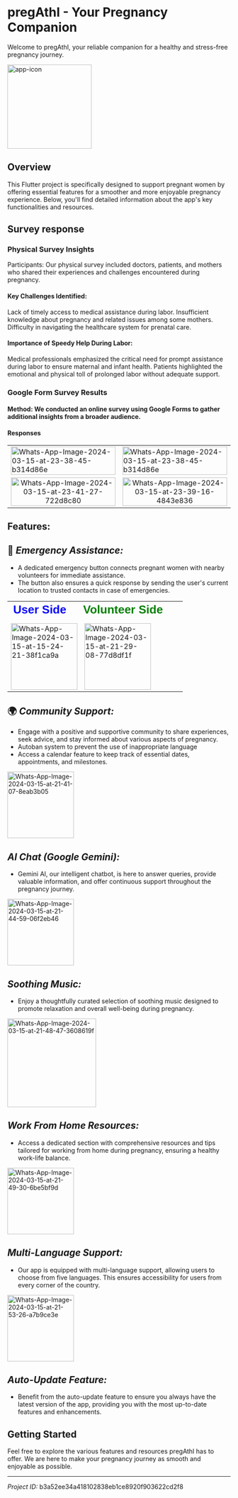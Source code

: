 # pregAthI - Your Pregnancy Companion

Welcome to pregAthI, your reliable companion for a healthy and stress-free pregnancy journey.
<div style="display: flex">
<a href="https://imgbb.com/"><img src="https://i.ibb.co/dr2KVxv/app-icon.png" alt="app-icon" border="0" height="190"></a>
</div>

## Overview

This Flutter project is specifically designed to support pregnant women by offering essential features for a smoother and more enjoyable pregnancy experience. Below, you'll find detailed information about the app's key functionalities and resources.

## Survey response
### Physical Survey Insights
<p>Participants: Our physical survey included doctors, patients, and mothers who shared their experiences and challenges encountered during pregnancy.<p>

#### Key Challenges Identified:
Lack of timely access to medical assistance during labor.
Insufficient knowledge about pregnancy and related issues among some mothers.
Difficulty in navigating the healthcare system for prenatal care.

#### Importance of Speedy Help During Labor:
Medical professionals emphasized the critical need for prompt assistance during labor to ensure maternal and infant health.
Patients highlighted the emotional and physical toll of prolonged labor without adequate support.

### Google Form Survey Results
#### Method: We conducted an online survey using Google Forms to gather additional insights from a broader audience.
#### Responses
<table style="width: 100%;">
  <tr>
    <td>
      <a href="https://ibb.co/x2Q7JLT"><img src="https://i.ibb.co/RgWDzbw/Whats-App-Image-2024-03-15-at-23-38-45-b314d86e.jpg" alt="Whats-App-Image-2024-03-15-at-23-38-45-b314d86e" border="0"style="width: 100%;"></a>
    </td>
    <td>
      <a href="https://ibb.co/x2Q7JLT"><img src="https://i.ibb.co/RgWDzbw/Whats-App-Image-2024-03-15-at-23-38-45-b314d86e.jpg" alt="Whats-App-Image-2024-03-15-at-23-38-45-b314d86e" border="0"style="width: 100%;"></a>
    </td>
  </tr>
  <tr> 
    <td style="text-align: center;">
   <a href="https://ibb.co/XtFd9NZ"><img src="https://i.ibb.co/gJtXGHM/Whats-App-Image-2024-03-15-at-23-41-27-722d8c80.jpg" alt="Whats-App-Image-2024-03-15-at-23-41-27-722d8c80" border="0" style="width: 100%;"></a>  
    </td>
    <td style="text-align: center;">
      <a href="https://ibb.co/hY6qmfB"><img src="https://i.ibb.co/bb0fKJs/Whats-App-Image-2024-03-15-at-23-39-16-4843e836.jpg" alt="Whats-App-Image-2024-03-15-at-23-39-16-4843e836" border="0" style="width: 100%;"></a>
    </td>
  </tr>
</table>

## Features:

## 🚨 *Emergency Assistance:*

   - A dedicated emergency button connects pregnant women with nearby volunteers for immediate assistance.
   - The button also ensures a quick response by sending the user's current location to trusted contacts in case of emergencies.
  <table style="width: 100%;">
  <tr>
    <td style="padding-right: 5px; font-size: 26px; font-family: Arial, sans-serif; color: blue; font-weight: bold;">
      User Side
    </td>
    <td style="padding-left: 5px; font-size: 26px; font-family: Arial, sans-serif; color: green; font-weight: bold;">
      Volunteer Side
    </td>
  </tr>
    <td ></td>
    <td ></td>
  </tr>
  <tr>
    <td >
      <a href="https://ibb.co/LdFYLxB"><img src="https://i.ibb.co/CKcmkb4/Whats-App-Image-2024-03-15-at-15-24-21-38f1ca9a.jpg" alt="Whats-App-Image-2024-03-15-at-15-24-21-38f1ca9a" border="0" width="150"></a>
    </td>
    <td >
      <a href="https://ibb.co/9GhMXTp"><img src="https://i.ibb.co/YbXr9kN/Whats-App-Image-2024-03-15-at-21-29-08-77d8df1f.jpg" alt="Whats-App-Image-2024-03-15-at-21-29-08-77d8df1f" border="0" width="150"></a>
    </td>
    <td ></td>
    <td ></td>
  </tr>
  </table>


## 🌍 *Community Support:*

   - Engage with a positive and supportive community to share experiences, seek advice, and stay informed about various aspects of pregnancy.
   - Autoban system to prevent the use of inappropriate language
   - Access a calendar feature to keep track of essential dates, appointments, and milestones.  
   
   <a href="https://ibb.co/QPpK9JS"><img src="https://i.ibb.co/LxYZS0j/Whats-App-Image-2024-03-15-at-21-41-07-8eab3b05.jpg" alt="Whats-App-Image-2024-03-15-at-21-41-07-8eab3b05" border="0" width="150"></a>

## *AI Chat (Google Gemini):*
   - Gemini AI, our intelligent chatbot, is here to answer queries, provide valuable information, and offer continuous support throughout the pregnancy journey.
   
   <a href="https://ibb.co/s2JJBLQ"><img src="https://i.ibb.co/6mJJd6b/Whats-App-Image-2024-03-15-at-21-44-59-06f2eb46.jpg" alt="Whats-App-Image-2024-03-15-at-21-44-59-06f2eb46" border="0" width="150"></a>

## *Soothing Music:*
   - Enjoy a thoughtfully curated selection of soothing music designed to promote relaxation and overall well-being during pregnancy.
   
   <a href="https://ibb.co/KG2X6Kh"><img src="https://i.ibb.co/4f87W1t/Whats-App-Image-2024-03-15-at-21-48-47-3608619f.jpg" alt="Whats-App-Image-2024-03-15-at-21-48-47-3608619f" border="0" width="200"></a>

## *Work From Home Resources:*
   - Access a dedicated section with comprehensive resources and tips tailored for working from home during pregnancy, ensuring a healthy work-life balance.
   
   <a href="https://ibb.co/0sGKwNr"><img src="https://i.ibb.co/3RCvJXc/Whats-App-Image-2024-03-15-at-21-49-30-6be5bf9d.jpg" alt="Whats-App-Image-2024-03-15-at-21-49-30-6be5bf9d" border="0" width="150"></a>

## *Multi-Language Support:*
   - Our app is equipped with multi-language support, allowing users to choose from five languages. This ensures accessibility for users from every corner of the country.
  
   <a href="https://ibb.co/vYcN3T6"><img src="https://i.ibb.co/dgfNPVw/Whats-App-Image-2024-03-15-at-21-53-26-a7b9ce3e.jpg" alt="Whats-App-Image-2024-03-15-at-21-53-26-a7b9ce3e" border="0" width="150"></a>

## *Auto-Update Feature:*
   - Benefit from the auto-update feature to ensure you always have the latest version of the app, providing you with the most up-to-date features and enhancements.

## Getting Started

Feel free to explore the various features and resources pregAthI has to offer. We are here to make your pregnancy journey as smooth and enjoyable as possible.

---

*Project ID:* b3a52ee34a418102838eb1ce8920f903622cd2f8
